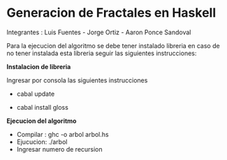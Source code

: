  # Generacion de Fractales en Haskell

Integrantes : Luis Fuentes - Jorge Ortiz - Aaron Ponce Sandoval

Para la ejecucion del algoritmo se debe tener instalado libreria 
en caso de no tener instalada esta libreria seguir las siguientes instrucciones:

**Instalacion de libreria**

Ingresar por consola las siguientes instrucciones

- cabal update

- cabal install gloss

**Ejecucion del algoritmo**

- Compilar : ghc -o arbol arbol.hs
- Ejucucion: ./arbol
- Ingresar numero de recursion
